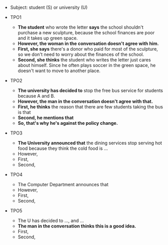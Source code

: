 * Subject: student (S) or university (U)
* TPO1
	* **The student** who wrote the letter **says** the school shouldn't purchase a new sculpture, because the school finances are poor and it takes up green space.
	* **However, the woman in the conversation doesn't agree with him.**
	* **First, she says** there's a donor who paid for most of the sculpture, so we don't need to worry about the finances of the school.
	* **Second, she thinks** the student who writes the letter just cares about himself. Since he often plays soccer in the green space, he doesn't want to move to another place.

* TPO2
	* **The university has decided to** stop the free bus service for students because A and B.
	* **However, the man in the conversation doesn't agree with that.**
	* **First, he thinks** the reason that there are few students taking the bus is that
	* **Second, he mentions that** 
	* **So, that's why he's against the policy change.**

* TPO3
	* **The University announced that** the dining services stop serving hot food because they think the cold food is ...
	* However,
	* First,
	* Second,

* TPO4 
	* The Computer Department announces that 
	* However,
	* First,
	* Second,

* TPO5
	* The U has decided to ..., and ...
	* **The man in the conversation thinks this is a good idea.**
	* First,
	* Second,